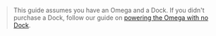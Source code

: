 > This guide assumes you have an Omega and a Dock. If you didn't purchase a Dock, follow our guide on [powering the Omega with no Dock](#hardware-prep-no-dock).
